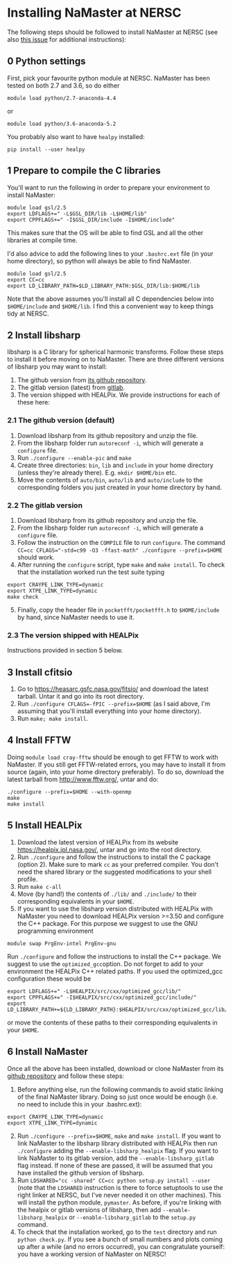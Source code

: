 # Installing NaMaster at NERSC

The following steps should be followed to install NaMaster at NERSC (see also [this issue](https://github.com/LSSTDESC/NaMaster/issues/62) for additional instructions):

## 0 Python settings
First, pick your favourite python module at NERSC. NaMaster has been tested on both 2.7 and 3.6, so do either
```
module load python/2.7-anaconda-4.4
```
or
```
module load python/3.6-anaconda-5.2
```

You probably also want to have `healpy` installed:
```
pip install --user healpy
```

## 1 Prepare to compile the C libraries
You'll want to run the following in order to prepare your environment to install NaMaster:
```
module load gsl/2.5
export LDFLAGS+=" -L$GSL_DIR/lib -L$HOME/lib"
export CPPFLAGS+=" -I$GSL_DIR/include -I$HOME/include"
```
This makes sure that the OS will be able to find GSL and all the other libraries at compile time.

I'd also advice to add the following lines to your `.bashrc.ext` file (in your home directory), so python will always be able to find NaMaster.
```
module load gsl/2.5
export CC=cc
export LD_LIBRARY_PATH=$LD_LIBRARY_PATH:$GSL_DIR/lib:$HOME/lib
```

Note that the above assumes you'll install all C dependencies below into `$HOME/include` and `$HOME/lib`. I find this a convenient way to keep things tidy at NERSC.

## 2 Install libsharp
libsharp is a C library for spherical harmonic transforms. Follow these steps to install it before moving on to NaMaster.
There are three different versions of libsharp you may want to install:
1. The github version from [its github repository](https://github.com/dagss/libsharp).
2. The gitlab version (latest) from [gitlab](https://gitlab.mpcdf.mpg.de/mtr/libsharp).
3. The version shipped with HEALPix.
We provide instructions for each of these here:

### 2.1 The github version (default)
1. Download libsharp from its github repository and unzip the file.
2. From the libsharp folder run `autoreconf -i`, which will generate a `configure` file.
3. Run `./configure --enable-pic` and `make`
4. Create three directories: `bin`, `lib` and `include` in your home directory (unless they're already there). E.g. `mkdir $HOME/bin` etc.
5. Move the contents of `auto/bin`, `auto/lib` and `auto/include` to the corresponding folders you just created in your home directory by hand.

### 2.2 The gitlab version
1. Download libsharp from its github repository and unzip the file.
2. From the libsharp folder run `autoreconf -i`, which will generate a `configure` file.
3. Follow the instruction on the `COMPILE` file to run `configure`. The command `CC=cc CFLAGS="-std=c99 -O3 -ffast-math" ./configure --prefix=$HOME` should work.
4. After running the `configure` script, type `make` and `make install`. To check that the installation worked run the test suite typing
```
export CRAYPE_LINK_TYPE=dynamic
export XTPE_LINK_TYPE=dynamic
make check
```
5. Finally, copy the header file in `pocketfft/pocketfft.h` to `$HOME/include` by hand, since NaMaster needs to use it.

### 2.3 The version shipped with HEALPix
Instructions provided in section 5 below.

## 3 Install cfitsio
1. Go to https://heasarc.gsfc.nasa.gov/fitsio/ and download the latest tarball. Untar it and go into its root directory.
2. Run `./configure CFLAGS=-fPIC --prefix=$HOME` (as I said above, I'm assuming that you'll install everything into your home directory).
3. Run `make; make install`.

## 4 Install FFTW
Doing `module load cray-fftw` should be enough to get FFTW to work with NaMaster. If you still get FFTW-related errors, you may have to install it from source (again, into your home directory preferably). To do so, download the latest tarball from http://www.fftw.org/, untar and do:
```
./configure --prefix=$HOME --with-openmp
make
make install
```

## 5 Install HEALPix
1. Download the latest version of HEALPix from its website https://healpix.jpl.nasa.gov/, untar and go into the root directory.
2. Run `./configure` and follow the instructions to install the C package (option 2). Make sure to mark `cc` as your preferred compiler. You don't need the shared library or the suggested modifications to your shell profile.
3. Run `make c-all`
4. Move (by hand!) the contents of `./lib/` and `./include/` to their corresponding equivalents in your `$HOME`.
5. If you want to use the libsharp version distributed with HEALPix with NaMaster you need to
download HEALPix version >=3.50 and configure the C++ package. For this purpose we suggest to use the GNU programming environment
```
module swap PrgEnv-intel PrgEnv-gnu
```
 Run `./configure` and follow the instructions to install the C++ package. We suggest to use the `optimized_gcc`option. Do not forget to add to your environment the HEALPix C++ related paths. If you used the optimized_gcc configuration these would be
```
export LDFLAGS+=" -L$HEALPIX/src/cxx/optimized_gcc/lib/"
export CPPFLAGS+=" -I$HEALPIX/src/cxx/optimized_gcc/include/"
export LD_LIBRARY_PATH+=${LD_LIBRARY_PATH}:$HEALPIX/src/cxx/optimized_gcc/lib/
```
or move the contents of these paths to their corresponding equivalents in your `$HOME`.

## 6 Install NaMaster
Once all the above has been installed, download or clone NaMaster from its [github repository](https://github.com/damonge/NaMaster) and follow these steps:
1. Before anything else, run the following commands to avoid static linking of the final NaMaster library. Doing so just once would be enough (i.e. no need to include this in your .bashrc.ext):
```
export CRAYPE_LINK_TYPE=dynamic
export XTPE_LINK_TYPE=dynamic
```
2. Run `./configure --prefix=$HOME`, `make` and `make install`. If you want to link NaMaster to the libsharp library distributed with HEALPix then run `./configure` adding the `--enable-libsharp_healpix` flag. If you want to link NaMaster to its gitlab version, add the `--enable-libsharp_gitlab` flag instead. If none of these are passed, it will be assumed that you have installed the github version of libsharp.
3. Run `LDSHARED="cc -shared" CC=cc python setup.py install --user` (note that the `LDSHARED` instruction is there to force setuptools to use the right linker at NERSC, but I've never needed it on other machines). This will install the python module, `pymaster`. As before, if you're linking with the healpix or gitlab versions of libsharp, then add `--enable-libsharp_healpix` or `--enable-libsharp_gitlab` to the `setup.py` command.
4. To check that the installation worked, go to the `test` directory and run `python check.py`. If you see a bunch of small numbers and plots coming up after a while (and no errors occurred), you can congratulate yourself: you have a working version of NaMaster on NERSC!
